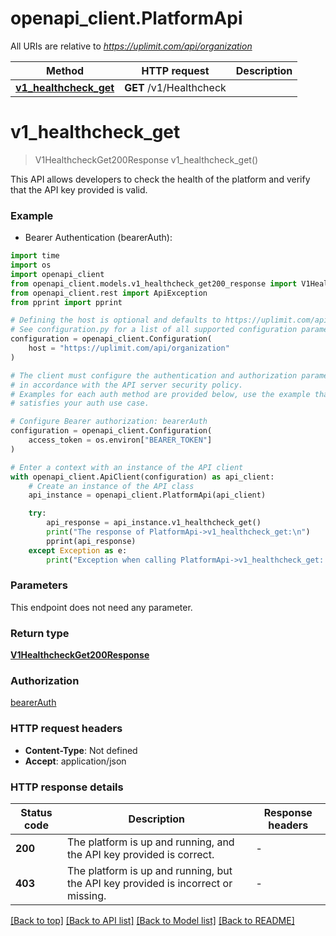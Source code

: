 # openapi_client.PlatformApi

All URIs are relative to *https://uplimit.com/api/organization*

Method | HTTP request | Description
------------- | ------------- | -------------
[**v1_healthcheck_get**](PlatformApi.md#v1_healthcheck_get) | **GET** /v1/Healthcheck | 


# **v1_healthcheck_get**
> V1HealthcheckGet200Response v1_healthcheck_get()



This API allows developers to check the health of the platform and verify that the API key provided is valid.

### Example

* Bearer Authentication (bearerAuth):
```python
import time
import os
import openapi_client
from openapi_client.models.v1_healthcheck_get200_response import V1HealthcheckGet200Response
from openapi_client.rest import ApiException
from pprint import pprint

# Defining the host is optional and defaults to https://uplimit.com/api/organization
# See configuration.py for a list of all supported configuration parameters.
configuration = openapi_client.Configuration(
    host = "https://uplimit.com/api/organization"
)

# The client must configure the authentication and authorization parameters
# in accordance with the API server security policy.
# Examples for each auth method are provided below, use the example that
# satisfies your auth use case.

# Configure Bearer authorization: bearerAuth
configuration = openapi_client.Configuration(
    access_token = os.environ["BEARER_TOKEN"]
)

# Enter a context with an instance of the API client
with openapi_client.ApiClient(configuration) as api_client:
    # Create an instance of the API class
    api_instance = openapi_client.PlatformApi(api_client)

    try:
        api_response = api_instance.v1_healthcheck_get()
        print("The response of PlatformApi->v1_healthcheck_get:\n")
        pprint(api_response)
    except Exception as e:
        print("Exception when calling PlatformApi->v1_healthcheck_get: %s\n" % e)
```



### Parameters
This endpoint does not need any parameter.

### Return type

[**V1HealthcheckGet200Response**](V1HealthcheckGet200Response.md)

### Authorization

[bearerAuth](../README.md#bearerAuth)

### HTTP request headers

 - **Content-Type**: Not defined
 - **Accept**: application/json

### HTTP response details
| Status code | Description | Response headers |
|-------------|-------------|------------------|
**200** | The platform is up and running, and the API key provided is correct. |  -  |
**403** | The platform is up and running, but the API key provided is incorrect or missing. |  -  |

[[Back to top]](#) [[Back to API list]](../README.md#documentation-for-api-endpoints) [[Back to Model list]](../README.md#documentation-for-models) [[Back to README]](../README.md)

